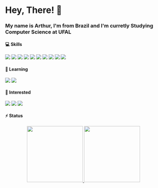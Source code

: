 # Hey, There! 👋

### My name is Arthur, I'm from Brazil and I'm curretly Studying Computer Science at UFAL 

#### 💻 Skills
  ![](https://img.shields.io/badge/Unity-2d3436?style=for-the-badge&logo=unity&logoColor=white)
  ![](https://img.shields.io/badge/Flutter-2d3436?style=for-the-badge&logo=flutter&logoColor=0984e3)
  ![](https://img.shields.io/badge/HTML-2d3436?style=for-the-badge&logo=html5&logoColor=d35400)
  ![](https://img.shields.io/badge/CSS-2d3436?&style=for-the-badge&logo=css3&logoColor=3498db)
  ![](https://img.shields.io/badge/Sass-2d3436?style=for-the-badge&logo=sass&logoColor=e84393)
  ![](https://img.shields.io/badge/JavaScript-2d3436?style=for-the-badge&logo=javascript&logoColor=F7DF1E)
  ![](https://img.shields.io/badge/MySQL-2d3436?style=for-the-badge&logo=mysql&logoColor=3498db)
  ![](https://img.shields.io/badge/Java-2d3436?style=for-the-badge&logo=java&logoColor=e74c3c)
  ![](https://img.shields.io/badge/PHP-2d3436?style=for-the-badge&logo=php&logoColor=74b9ff)
  ![](https://img.shields.io/badge/Python-2d3436?style=for-the-badge&logo=python&logoColor=f1c40f)
  
#### 📓 Learning
  ![](https://img.shields.io/badge/React_Native-2d3436?style=for-the-badge&logo=react&logoColor=61DAFB)
  ![](https://img.shields.io/badge/React-2d3436?style=for-the-badge&logo=react&logoColor=61DAFB)
  
#### 🚀 Interested

  ![](https://img.shields.io/badge/TypeScript-2d3436?style=for-the-badge&logo=typescript&logoColor=3498db)
  ![](https://img.shields.io/badge/Node.js-2d3436?style=for-the-badge&logo=node.js&logoColor=2ecc71)
  ![](https://img.shields.io/badge/Vue.js-2d3436?style=for-the-badge&logo=vue.js&logoColor=4FC08D)
  
#### ⚡ Status
<div align="center">
  <a href="https://github.com/arthwrvl">
  <img height="180em" src="https://github-readme-stats.vercel.app/api?username=arthwrvl&show_icons=true&theme=dark&include_all_commits=true&count_private=true"/>
  <img height="180em" src="https://github-readme-stats.vercel.app/api/top-langs/?username=arthwrvl&layout=compact&langs_count=6&theme=dark"/>

